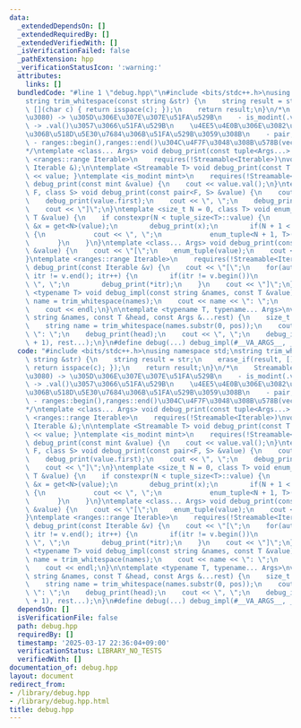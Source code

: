 ```yaml
---
data:
  _extendedDependsOn: []
  _extendedRequiredBy: []
  _extendedVerifiedWith: []
  _isVerificationFailed: false
  _pathExtension: hpp
  _verificationStatusIcon: ':warning:'
  attributes:
    links: []
  bundledCode: "#line 1 \"debug.hpp\"\n#include <bits/stdc++.h>\nusing namespace std;\n\
    string trim_whitespace(const string &str) {\n    string result = str;\n    erase_if(result,\
    \ [](char c) { return isspace(c); });\n    return result;\n}\n/*\n    Streamable(string\u542B\
    \u3080) -> \u305D\u306E\u307E\u307E\u51FA\u529B\n    - is_modint(.val()->int)\
    \ -> .val()\u3057\u3066\u51FA\u529B\n    \u4EE5\u4E0B\u306E\u3082\u306E\u306F\u9806\
    \u306B\u518D\u5E30\u7684\u306B\u51FA\u529B\u3059\u308B\n    - pair,tuple\n   \
    \ - ranges::begin(),ranges::end()\u304C\u4F7F\u3048\u308B\u578B(vector,deque,set,map,....)\n\
    */\ntemplate <class... Args> void debug_print(const tuple<Args...> &);\ntemplate\
    \ <ranges::range Iterable>\n    requires(!Streamable<Iterable>)\nvoid debug_print(const\
    \ Iterable &);\n\ntemplate <Streamable T> void debug_print(const T &value) { cout\
    \ << value; }\ntemplate <is_modint mint>\n    requires(!Streamable<mint>)\nvoid\
    \ debug_print(const mint &value) {\n    cout << value.val();\n}\ntemplate <class\
    \ F, class S> void debug_print(const pair<F, S> &value) {\n    cout << \"[\";\n\
    \    debug_print(value.first);\n    cout << \", \";\n    debug_print(value.second);\n\
    \    cout << \"]\";\n}\ntemplate <size_t N = 0, class T> void enum_tuple(const\
    \ T &value) {\n    if constexpr(N < tuple_size<T>::value) {\n        const auto\
    \ &x = get<N>(value);\n        debug_print(x);\n        if(N + 1 < tuple_size<T>::value)\
    \ {\n            cout << \", \";\n            enum_tuple<N + 1, T>(value);\n \
    \       }\n    }\n}\ntemplate <class... Args> void debug_print(const tuple<Args...>\
    \ &value) {\n    cout << \"[\";\n    enum_tuple(value);\n    cout << \"]\";\n\
    }\ntemplate <ranges::range Iterable>\n    requires(!Streamable<Iterable>)\nvoid\
    \ debug_print(const Iterable &v) {\n    cout << \"[\";\n    for(auto itr = v.begin();\
    \ itr != v.end(); itr++) {\n        if(itr != v.begin())\n            cout <<\
    \ \", \";\n        debug_print(*itr);\n    }\n    cout << \"]\";\n}\n\ntemplate\
    \ <typename T> void debug_impl(const string &names, const T &value) {\n    string\
    \ name = trim_whitespace(names);\n    cout << name << \": \";\n    debug_print(value);\n\
    \    cout << endl;\n}\n\ntemplate <typename T, typename... Args>\nvoid debug_impl(const\
    \ string &names, const T &head, const Args &...rest) {\n    size_t pos = names.find(',');\n\
    \    string name = trim_whitespace(names.substr(0, pos));\n    cout << name <<\
    \ \": \";\n    debug_print(head);\n    cout << \", \";\n    debug_impl(names.substr(pos\
    \ + 1), rest...);\n}\n#define debug(...) debug_impl(#__VA_ARGS__, __VA_ARGS__)\n"
  code: "#include <bits/stdc++.h>\nusing namespace std;\nstring trim_whitespace(const\
    \ string &str) {\n    string result = str;\n    erase_if(result, [](char c) {\
    \ return isspace(c); });\n    return result;\n}\n/*\n    Streamable(string\u542B\
    \u3080) -> \u305D\u306E\u307E\u307E\u51FA\u529B\n    - is_modint(.val()->int)\
    \ -> .val()\u3057\u3066\u51FA\u529B\n    \u4EE5\u4E0B\u306E\u3082\u306E\u306F\u9806\
    \u306B\u518D\u5E30\u7684\u306B\u51FA\u529B\u3059\u308B\n    - pair,tuple\n   \
    \ - ranges::begin(),ranges::end()\u304C\u4F7F\u3048\u308B\u578B(vector,deque,set,map,....)\n\
    */\ntemplate <class... Args> void debug_print(const tuple<Args...> &);\ntemplate\
    \ <ranges::range Iterable>\n    requires(!Streamable<Iterable>)\nvoid debug_print(const\
    \ Iterable &);\n\ntemplate <Streamable T> void debug_print(const T &value) { cout\
    \ << value; }\ntemplate <is_modint mint>\n    requires(!Streamable<mint>)\nvoid\
    \ debug_print(const mint &value) {\n    cout << value.val();\n}\ntemplate <class\
    \ F, class S> void debug_print(const pair<F, S> &value) {\n    cout << \"[\";\n\
    \    debug_print(value.first);\n    cout << \", \";\n    debug_print(value.second);\n\
    \    cout << \"]\";\n}\ntemplate <size_t N = 0, class T> void enum_tuple(const\
    \ T &value) {\n    if constexpr(N < tuple_size<T>::value) {\n        const auto\
    \ &x = get<N>(value);\n        debug_print(x);\n        if(N + 1 < tuple_size<T>::value)\
    \ {\n            cout << \", \";\n            enum_tuple<N + 1, T>(value);\n \
    \       }\n    }\n}\ntemplate <class... Args> void debug_print(const tuple<Args...>\
    \ &value) {\n    cout << \"[\";\n    enum_tuple(value);\n    cout << \"]\";\n\
    }\ntemplate <ranges::range Iterable>\n    requires(!Streamable<Iterable>)\nvoid\
    \ debug_print(const Iterable &v) {\n    cout << \"[\";\n    for(auto itr = v.begin();\
    \ itr != v.end(); itr++) {\n        if(itr != v.begin())\n            cout <<\
    \ \", \";\n        debug_print(*itr);\n    }\n    cout << \"]\";\n}\n\ntemplate\
    \ <typename T> void debug_impl(const string &names, const T &value) {\n    string\
    \ name = trim_whitespace(names);\n    cout << name << \": \";\n    debug_print(value);\n\
    \    cout << endl;\n}\n\ntemplate <typename T, typename... Args>\nvoid debug_impl(const\
    \ string &names, const T &head, const Args &...rest) {\n    size_t pos = names.find(',');\n\
    \    string name = trim_whitespace(names.substr(0, pos));\n    cout << name <<\
    \ \": \";\n    debug_print(head);\n    cout << \", \";\n    debug_impl(names.substr(pos\
    \ + 1), rest...);\n}\n#define debug(...) debug_impl(#__VA_ARGS__, __VA_ARGS__)"
  dependsOn: []
  isVerificationFile: false
  path: debug.hpp
  requiredBy: []
  timestamp: '2025-03-17 22:36:04+09:00'
  verificationStatus: LIBRARY_NO_TESTS
  verifiedWith: []
documentation_of: debug.hpp
layout: document
redirect_from:
- /library/debug.hpp
- /library/debug.hpp.html
title: debug.hpp
---
```

